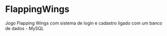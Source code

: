 # FlappingWings
Jogo Flapping Wings com sistema de login e cadastro ligado com um banco de dados - MySQL
